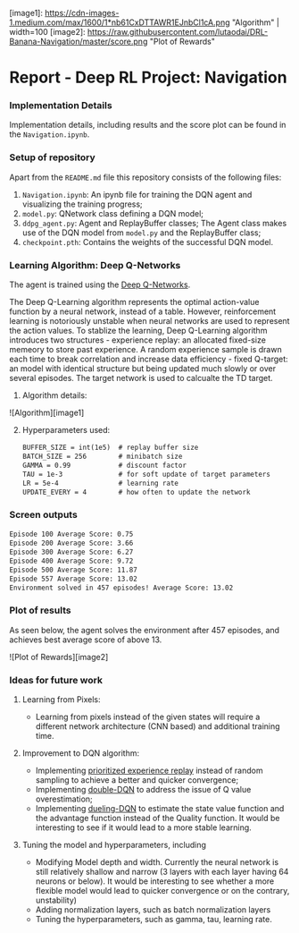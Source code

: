 [//]: # (Image References)

[image1]: https://cdn-images-1.medium.com/max/1600/1*nb61CxDTTAWR1EJnbCl1cA.png "Algorithm" | width=100
[image2]: https://raw.githubusercontent.com/lutaodai/DRL-Banana-Navigation/master/score.png "Plot of Rewards"

# Report - Deep RL Project: Navigation


### Implementation Details
Implementation details, including results and the score plot can be found in the `Navigation.ipynb`.  

### Setup of repository
Apart from the `README.md` file this repository consists of the following files:

1. `Navigation.ipynb`: An ipynb file for training the DQN agent and visualizing the training progress;
1. `model.py`: QNetwork class defining a DQN model;
1. `ddpg_agent.py`: Agent and ReplayBuffer classes; The Agent class makes use of the DQN model from `model.py` and the ReplayBuffer class;
1. `checkpoint.pth`: Contains the weights of the successful DQN model.


### Learning Algorithm: Deep Q-Networks

The agent is trained using the [Deep Q-Networks](https://storage.googleapis.com/deepmind-media/dqn/DQNNaturePaper.pdf).

The Deep Q-Learning algorithm represents the optimal action-value function by a neural network, instead of a table. However, reinforcement learning is notoriously unstable when neural networks are used to represent the action values. To stablize the learning, Deep Q-Learning algorithm introduces two structures
    - experience replay: an allocated fixed-size memeory to store past experience. A random experience sample is drawn each time to break correlation and increase data efficiency
    - fixed Q-target: an model with identical structure but being updated much slowly or over several episodes. The target network is used to calcualte the TD target.

1. Algorithm details: 

![Algorithm][image1]

    
2. Hyperparameters used:
    ```
    BUFFER_SIZE = int(1e5)  # replay buffer size
    BATCH_SIZE = 256        # minibatch size
    GAMMA = 0.99            # discount factor
    TAU = 1e-3              # for soft update of target parameters
    LR = 5e-4               # learning rate 
    UPDATE_EVERY = 4        # how often to update the network
    ```
### Screen outputs
```
Episode 100	Average Score: 0.75
Episode 200	Average Score: 3.66
Episode 300	Average Score: 6.27
Episode 400	Average Score: 9.72
Episode 500	Average Score: 11.87
Episode 557	Average Score: 13.02
Environment solved in 457 episodes!	Average Score: 13.02
```

### Plot of results

As seen below, the agent solves the environment after 457 episodes, and achieves best average score of above 13.

![Plot of Rewards][image2]

###  Ideas for future work

1. Learning from Pixels:
    - Learning from pixels instead of the given states will require a different network architecture (CNN based) and additional training time.

2. Improvement to DQN algorithm:
    - Implementing [prioritized experience replay](https://arxiv.org/abs/1511.05952) instead of random sampling to achieve a better and quicker convergence;
    - Implementing [double-DQN](https://arxiv.org/abs/1509.06461) to address the issue of Q value overestimation;
    - Implementing [dueling-DQN](https://arxiv.org/abs/1511.06581) to estimate the state value function and the advantage function instead of the Quality function. It would be interesting to see if it would lead to a more stable learning.

3. Tuning the model and hyperparameters, including
    - Modifying Model depth and width. Currently the neural network is still relatively shallow and narrow (3 layers with each layer having 64 neurons or below). It would be interesting to see whether a more flexible model would lead to quicker convergence or on the contrary, unstability)
    - Adding normalization layers, such as batch normalization layers
    - Tuning the hyperparameters, such as gamma, tau, learning rate.
